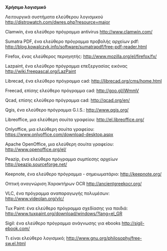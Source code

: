 **Χρήσιμο λογισμικό**

Λειτουργικά συστήματα ελεύθερου λογισμικού
http://distrowatch.com/dwres.php?resource=major

Clamwin, ένα ελεύθερο πρόγραμμα antivirus
http://www.clamwin.com/

Sumatra PDF, ένα ελεύθερο πρόγραμμα προβολής αρχείων pdf:
http://blog.kowalczyk.info/software/sumatrapdf/free-pdf-reader.html

Firefox, ένας ελεύθερος περιηγητής:
http://www.mozilla.org/el/firefox/fx/

Lazpaint, ένα ελεύθερο πρόγραμμα επεξεργασίας εικόνας
http://wiki.freepascal.org/LazPaint

Librecad, ένα ελεύθερο πρόγραμμα cad:
http://librecad.org/cms/home.html

Freecad, επίσης ελεύθερο πρόγραμμα cad:
http://goo.gl/iWmmV

Qcad, επίσης ελεύθερο πρόγραμμα cad:
http://qcad.org/en/

Qgis, ένα ελεύθερο πρόγραμμα G.I.S.:
http://www.qgis.org/

Libreoffice, μια ελεύθερη σουίτα γραφείου:
http://el.libreoffice.org/

Onlyoffice, μια ελεύθερη σουίτα γραφείου:
https://www.onlyoffice.com/download-desktop.aspx

Apache OpenOffice, μια ελεύθερη σουίτα γραφείου:
http://www.openoffice.org/el/

Peazip, ένα ελεύθερο πρόγραμμα συμπίεσης αρχείων
http://peazip.sourceforge.net/

Keepnote, ένα ελεύθερο πρόγραμμα - σημειωματάριο:
http://keepnote.org/

Οπτική αναγνώριση Χαρακτήρων OCR
http://ancientgreekocr.org/

VLC, ένα πρόγραμμα αναπαραγωγής πολυμέσων:
http://www.videolan.org/vlc/

Tux Paint: ένα ελεύθερο πρόγραμμα σχεδίασης για παιδιά:
http://www.tuxpaint.org/download/windows/?lang=el_GR

Sigil: ένα ελεύθερο πρόγραμμα ανάγνωσης για ebooks
http://sigil-ebook.com/

Τι είναι ελεύθερο λογισμικό;
http://www.gnu.org/philosophy/free-sw.el.html
